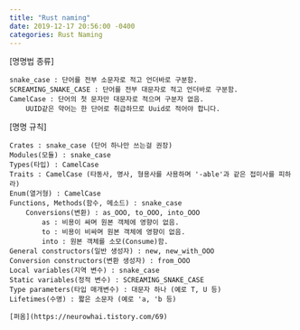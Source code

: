 ```yaml
---
title: "Rust naming"
date: 2019-12-17 20:56:00 -0400
categories: Rust Naming
---
```

[명명법 종류]

    snake_case : 단어를 전부 소문자로 적고 언더바로 구분함.
    SCREAMING_SNAKE_CASE : 단어를 전부 대문자로 적고 언더바로 구분함.
    CamelCase : 단어의 첫 문자만 대문자로 적으며 구분자 없음.
        UUID같은 약어는 한 단어로 취급하므로 Uuid로 적어야 합니다.


[명명 규칙]

    Crates : snake_case (단어 하나만 쓰는걸 권장)
    Modules(모듈) : snake_case
    Types(타입) : CamelCase
    Traits : CamelCase (타동사, 명사, 형용사를 사용하며 '-able'과 같은 접미사를 피하라)
    Enum(열거형) : CamelCase
    Functions, Methods(함수, 메소드) : snake_case
        Conversions(변환) : as_OOO, to_OOO, into_OOO
            as : 비용이 싸며 원본 객체에 영향이 없음.
            to : 비용이 비싸며 원본 객체에 영향이 없음.
            into : 원본 객체를 소모(Consume)함.
    General constructors(일반 생성자) : new, new_with_OOO
    Conversion constructors(변환 생성자) : from_OOO
    Local variables(지역 변수) : snake_case
    Static variables(정적 변수) : SCREAMING_SNAKE_CASE
    Type parameters(타입 매개변수) : 대문자 하나 (예로 T, U 등)
    Lifetimes(수명) : 짧은 소문자 (예로 'a, 'b 등)
    
    [퍼옴](https://neurowhai.tistory.com/69)
